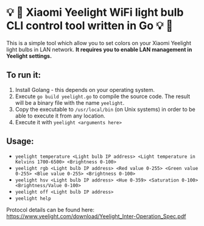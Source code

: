 # 💡 🌈 Xiaomi Yeelight WiFi light bulb CLI control tool written in Go 💡 🌈

This is a simple tool which allow you to set colors on your Xiaomi Yeelight light bulbs in LAN network. **It requires you to enable LAN management in Yeelight settings.**

To run it:
----------
1. Install Golang - this depends on your operating system.
2. Execute `go build yeelight.go` to compile the source code. The result will be a binary file with the name `yeelight`.
3. Copy the executable to `/usr/local/bin` (on Unix systems) in order to be able to execute it from any location.
4. Execute it with `yeelight <arguments here>`

Usage:
------
* `yeelight temperature <Light bulb IP address> <Light temperature in Kelvins 1700-6500> <Brightness 0-100>`
* `yeelight rgb <Light bulb IP address> <Red value 0-255> <Green value 0-255> <Blue value 0-255> <Brightness 0-100>`
* `yeelight hsv <Light bulb IP address> <Hue 0-359> <Saturation 0-100> <Brightness/Value 0-100>`
* `yeelight off <Light bulb IP address>`
* `yeelight help`

Protocol details can be found here: https://www.yeelight.com/download/Yeelight_Inter-Operation_Spec.pdf
